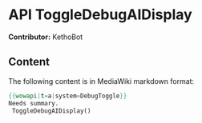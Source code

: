 # API ToggleDebugAIDisplay

**Contributor:** KethoBot

## Content

The following content is in MediaWiki markdown format:

```mediawiki
{{wowapi|t=a|system=DebugToggle}}
Needs summary.
 ToggleDebugAIDisplay()
```